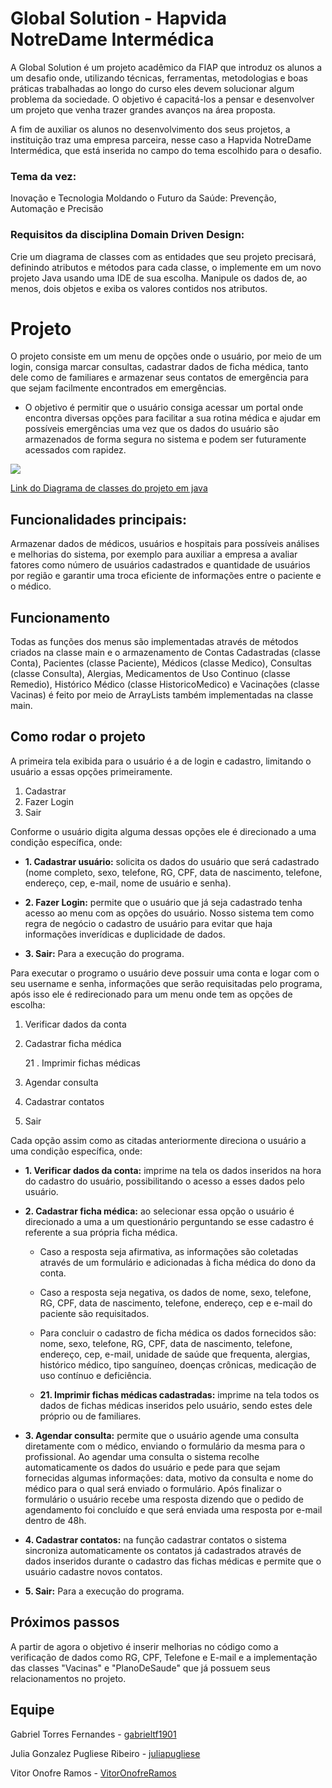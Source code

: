 # Global Solution - Hapvida NotreDame Intermédica
A Global Solution é um projeto acadêmico da FIAP que introduz os alunos a um desafio onde, utilizando técnicas, ferramentas, metodologias e boas práticas trabalhadas ao longo do curso eles devem solucionar algum problema da sociedade. O objetivo é capacitá-los a pensar e desenvolver um projeto que venha trazer grandes avanços na área proposta. 

A fim de auxiliar os alunos no desenvolvimento dos seus projetos, a instituição traz uma empresa parceira, nesse caso a Hapvida NotreDame Intermédica, que está inserida no campo do tema escolhido para o desafio.

### Tema da vez: 
Inovação e Tecnologia Moldando o Futuro da Saúde: Prevenção, Automação e Precisão

### Requisitos da disciplina Domain Driven Design:
Crie um diagrama de classes com as entidades que seu projeto precisará, definindo atributos e métodos para cada classe, o implemente em um novo projeto Java usando uma IDE de sua escolha. Manipule os dados de, ao menos, dois objetos e exiba os valores contidos nos atributos.

# Projeto 

O projeto consiste em um menu de opções onde o usuário, por meio de um login, consiga marcar consultas, cadastrar dados de ficha médica, tanto dele como de familiares e armazenar seus contatos de emergência para que sejam facilmente encontrados em emergências.

- O objetivo é permitir que o usuário consiga acessar um portal onde encontra diversas opções para facilitar a sua rotina médica e ajudar em possíveis emergências uma vez que os dados do usuário são armazenados de forma segura no sistema e podem ser futuramente acessados com rapidez.

<img src="https://github.com/juliapugliese/Global_Java/blob/main/Diagrama_Classes.svg"/>

[Link do Diagrama de classes do projeto em java](https://viewer.diagrams.net/?tags=%7B%7D&highlight=0000ff&edit=_blank&layers=1&nav=1&title=Diagrama_Classes.svg#R7Z1tc5u6EoB%2FjWd6P7jDu%2B2PiZO0PTfp7WnapufTHQUUmwYjB%2BQm6a8%2FAiNs0PqNgIiDZjrnBFkI0LNadlcr0TPHs6cPEZpPr4iHg56heU8986xnGLpma%2Bx%2FSclzVuKM9GXJJPK9rGxVcO3%2FwfzUrHThezguVKSEBNSfFwtdEobYpYUyFEXksVjtjgTFq87RBAsF1y4KxNIb36PTZenQGKzKP2J%2FMuVXZg%2B4%2FGWGeOXsSeIp8sjjWpF53jPHESF0%2BdfsaYyDpPd4v9x8er4JLu%2BdD3%2F9HT%2Bg76f%2F%2Ffb5R3%2FZ2MUhp%2BSPEOGQVm76o371a3T%2ByTgxzs8%2BWc%2FfLr5datkp2m8ULLL%2Byp6VPvMOjMgi9HDSiNYzTx%2BnPsXXc%2BQmvz4ymWFlUzoL2JHO%2FoxpRO7xmAQkYiUhCVm10z1vP3vM3zii%2BGkNXvY4HzCZYRo9syr8VzO7%2FUw2%2B84oK3hcI61lZdN1yiaviTLxmuStr7qQ%2FZH1Ityjf%2B7vLj7%2BsH79nH%2B5%2BPtR%2B3By%2B1cf6NExCSkSujV%2B9GcBSvvnjlW4zn5J%2BhgF%2FiRkf7usvzDrx9OkS3wm0ifZD5Qk3e5O%2FcC7RM9kkTxVTJF7z49OpyTy%2FyTXXYFBEc1Gp%2BEUalwnZ2aXjnDM6nzhqPS86BLFNKvjkiBA89i%2FTW84qTJD0cQPTwmlZMYbKkhNPnS0XEb4YExvLuuLCz8IuOx4%2BA4tAtqg%2BNiOXRQfW5Qe3YGkx7E2C092ua9Ml6Fwwroov55RElfd2vN6jFfhcihgYhEiik%2BTTo4Fkc0ftboU64IU90PW6Pd4gSKfsF965gn77zWN%2FHAiyDYDQNfkOMB3dKMUx0yXsDYu0zpn1qrka9YBSRFh594FqQRNfc%2FDYSphFFF0m4%2BaOfFDmvaQfcr%2BsX4ca%2B%2Ftns1uaMyO9dUx%2B5dUjygbmUwYkZ%2FKFWYS%2FohjWOK2DvXdEvdcBHko8CrK6eSmf%2FpzEdzce59i%2F3P045%2F%2F%2F3gAlFM%2FxuEUKaDVgNpGy0CBceqRkGSvnAzqF9b9yatEYd0T62AoD%2BuD9%2BfaObs9p7OzMb19urduRld92xa53qGZH%2FjsWeMM7NjonWiXPusJw0lflCvOzmTVPYr3Tt66ZskDDt6ytdsOD%2FzUWBSM7XVDagfZGWOUNMdRfktIn%2FV1Abcp4jYBtAG6xcEXEvvUJ0n70bJuCXlrVM097athQ1DFQexGbACnyvndf9To3JujRHUM3rIjgLzw3Sm6wh4jI3BUnl3bnp0%2BMAuelgl4doZtQRK0RRds9uzKgQhz%2BCo8O9BihEyL1LULfQ95%2BBotPHwR4YcFXjchu%2B0XOHsL4GZHb4O8NeQX2KLK6qMAs8HMmQrW4wn%2FudvG48GsAR9QMuuByJr6c3LNtNSCGY1kyVoN5ApwAU9QMtyhCNcjOHTROCJhan4oslXIQj6fZLQjEe0sNSldlEZw%2FHCxwruuqpeG54z1CFHqugavUC53B4jCThldZra7JEXLA%2BzCO%2Fp%2Fcxwhl%2BD4fOxHi%2BR1HSsBOFQA7LaNMweK2uI7P4neub7S6FXBDiVaYuAtiwpdgNf1KN7hrpS2pwnWVBRPF0erizyUdEK0FgbqbkDvcKS6RA0Mzq84YrwdYnqRT7kouvvTtdp2iPeYTMGhd5Ikl7Ejz0czEnrfpn7S4eyHJFaZdTc74pFVq6i1i1FQsS%2B3BTJjsohcvLvPKYommG4RYyN7UuwVcuBENFAcMsIBov7v9RO3xj2%2FJKK3HmMtxTx5u7yJ5VNmZ62ICg2ZWrEhXSs1tOwGoaG6AqK6aI5%2FLFvjKsLfe10Rfsd0ikIzACLuIyDiXjF3y7ZLQvo6crdggd6QvLV0HlEHs7e2j%2FsXpW9BMtbYi80EIkZTEs%2F9RFd0MchbE1gojUsqWAsICXmsG%2FMhq%2BBWhgslc8mFK9qjfZfM5kES6SV5OpcieyhZMG1LKlrdENAK%2BDoU8amLK5S4BXGtIeQD37IpYM3DAyXf4N3Sl3mgXhciBLUBblsn66JOzvMflLPXe93OnjUa7ed8DbeIzxvx9YBsLhct4g5OIm0f58ezRocHx5VNUSfWfVfqNGZSiElauUmRvXmUKVGBq1NRN9cHVkzQ%2BoqTNB4VNn79loQJiI9hA%2BKjc0%2FvDZsSQHAxCRsrS6I4zl%2BWBC418AQZh2Q2Zy9pNQ1QnSuY8C2TqyFGi5WF%2BGKsYKq3RAvREKftcgtxLeH3e8xzg1XsqQrmYdtamQ9WiekpSX4ItzZxcEsez1cFrBH2VD%2Bz89KDf5LTGKfs8Owpv1xy9Nx7ac7LVtO%2FjVwWZ1Q0C22r1MS%2BuSwW31aKR6q4vbcjl4XBRs9r1bKBtPGG7dKCQyubGV7J5bLFWg1EQ4yKtyq4dQug9noEMLcxjkYALW3rfQn19cPqm2ahfkMCvkfk7ZgFPHtXrqcVbks%2FbGMg2OWsQj4Vd3BWIZ915w0NmhkIlnPgQNC2DoRmBNsUHYZ0EwpKYkHAVZCq7SCVXhKpPrh9gQnYrPm86pvYmA4W5Q3JjSqaURzpL4pSQbLVXFKj6A%2F1KWaAks1DFdVqVKEYlVyqakerBrBCMSoIa1MxKlOMKMd%2B6CY7EfzJNrZKbQrtHR%2Bw2iLG0Wc0w50NUR1OGQpRNTV44eVxwM5lPBTJIXdiRVxNQPPZw9aIig6AWtr0Ss1%2F0yiZ%2F87e5v%2Bb2pcalGPA%2Bmf1uZXIffm3rZS2DvBXaffDe9yKKLvpyNXDU6bFDxsNwBomHM%2Bx6zNWydaCimw1svsa%2FY2RBRx0l%2FUBew2i%2BGSCQy%2BxDVdL1IRdi8ZZ5Q5tVVQPeXCPMqno95jy65AXXxNVaAeyhrx48I7F0AxKR3HEB2onfLu6YLatnYH1AiuFq7y73uvy7uxhybvLtz8pCJAtCpC%2B7ZNVb8S7A3ayVe5dYZC%2FzL8DxKo5vQTsXDvPv1Cide7TNDVxBf08qVw3bVu7yijfEFtUTA%2Fx8GQyBTLK0%2F1HVoaEct0rkYU9OKlogZDpjFD%2FdwcXgNQFFXTgpEIVQzICvq775RW4QjtDQ1ybcsyBDOuyZ74ymDSPuTcxP%2B6sx14Bs9O6ThYjMBsNYeWyt%2B2y558y5y67rgP6H%2FrMtDkwNkvQ23DZDWAaT7nshUH%2BIpcdEqvG9BLfuVnNydZEFHLW5RIF9h6M8ZOy%2FasShVx1uUQBhRtNlMKtAhP0zuXSBL7T587vFM5KOCG%2FXC5O0YFL42ifUez6y%2B91dXEn37r4Qv65XL7QpxY7u1alLqzQd5vkYgWmqvAM%2BYFiWtWVgb7aJJcpME2FQw9H2FXWb2WsZtsGkw1MZ7h4rgymagGHtg0mGzCY7lYf4MqxXqyXKbx74oUWksnFC376IF8luClbOPu929nCh%2FM2oWVmUnkDG00I%2BLo%2BL1mBK5RjCnFtal4S2HQhXw%2FKJ666mzNcAajVumJud6sj1ulTMiEhChrc74gro1f9GUWLz1%2BXY1gv%2FYwid6rr%2F4oiLFBiZOSYBWqrnOzcQKvFneSs0mR1WYPsK06Otr2durbPGhUvM3C23lW5erZ3TF2bZ8HrGsWX35uTbK6EdqrKNiW7lBXRN%2B2SvbOvbJf3YOsbZaVbk3Q7o2HxQpaxfXc4i6chbTihIQk3RYHeKYFFiV3VuSSpMZ4I9S9M6XMm8GhBSVHkJSjnrbK%2BU4YPk9cXy8ZQBmnR7NPevw8F%2FJnlvkZrZ65Z7pOleWAbDfLE5k5kIV6Kxcr94%2FlcIVnmuq2leGVFhwnMAR%2BF4LPA%2BZaMortlAcZ5WWnUt5JetKUUpTIl2xBjl3IpiZNGilKZkgFMyculJE4D6d1GZNlFGwNSd9AC5sYQDcSg4ZEgSmNPy5DhSGsQWdm3NwHdJxeZ6BMpZFuRGcO2kRkisqN5Xa1RaxKapRVVI7DxmtSX10CcHT2%2BYdYkMLsU7QIWZsgdZOJ85%2FHYhLJUozEoh18AbHLHmZhTfXzjrOHXWSkwpQOpI3KHmgplAO6XPSph0oyWh5boJR%2FJ0GrMyND3YCR3KB2tjyxL%2FZU%2Fq9S32lZ%2FQ9FpPh71JwubMypGo%2Fpmc%2BEodhgRQtfj9RGaT6%2BIh5Ma%2FwI%3D)


## Funcionalidades principais:

Armazenar dados de médicos, usuários e hospitais para possíveis análises e melhorias do sistema, por exemplo para auxiliar a empresa a avaliar fatores como número de usuários cadastrados e quantidade de usuários por região e garantir uma troca eficiente de informações entre o paciente e o médico.


## Funcionamento
Todas as funções dos menus são implementadas através de métodos criados na classe main e o armazenamento de Contas Cadastradas (classe Conta), Pacientes (classe Paciente), Médicos (classe Medico), Consultas (classe Consulta), Alergias, Medicamentos de Uso Continuo (classe Remedio), Histórico Médico (classe HistoricoMedico) e Vacinações (classe Vacinas) é feito por meio de ArrayLists também implementadas na classe main.


## Como rodar o projeto
A primeira tela exibida para o usuário é a de login e cadastro, limitando o usuário a essas opções primeiramente.
1. Cadastrar
2. Fazer Login
0. Sair

Conforme o usuário digita alguma dessas opções ele é direcionado a uma condição específica, onde: 

- **1. Cadastrar usuário:** solicita os dados do usuário que será cadastrado (nome completo, sexo, telefone, RG, CPF, data de nascimento, telefone, endereço, cep, e-mail, nome de usuário e senha).

- **2. Fazer Login:** permite que o usuário que já seja cadastrado tenha acesso ao menu com as opções do usuário. Nosso sistema tem como regra de negócio o cadastro de usuário para evitar que haja informações inverídicas e duplicidade de dados.

- **3. Sair:** Para a execução do programa.

Para executar o programo o usuário deve possuir uma conta e logar com o seu username e senha, informações que serão requisitadas pelo programa, após isso ele é redirecionado para um menu onde tem as opções de escolha: 

1. Verificar dados da conta 
	
2. Cadastrar ficha médica 
	
    21 . Imprimir fichas médicas 

3. Agendar consulta 

4. Cadastrar contatos 

0. Sair

Cada opção assim como as citadas anteriormente direciona o usuário a uma condição específica, onde: 

- **1. Verificar dados da conta:** imprime na tela os dados inseridos na hora do cadastro do usuário, possibilitando o acesso a esses dados pelo usuário. 


- **2. Cadastrar ficha médica:** ao selecionar essa opção o usuário é direcionado a uma a um questionário perguntando se esse cadastro é referente a sua própria ficha médica.
    - Caso a resposta seja afirmativa, as informações são coletadas através de um formulário e adicionadas à ficha médica do dono da conta. 
    - Caso a resposta seja negativa, os dados de nome, sexo, telefone, RG, CPF, data de nascimento, telefone, endereço, cep e e-mail do paciente são requisitados. 

    - Para concluir o cadastro de ficha médica os dados fornecidos são:  nome, sexo, telefone, RG, CPF, data de nascimento, telefone, endereço, cep, e-mail, unidade de saúde que frequenta, alergias, histórico médico, tipo sanguíneo, doenças crônicas, medicação de uso contínuo e deficiência.


    - **21. Imprimir fichas médicas cadastradas:** imprime na tela todos os dados de fichas médicas inseridos pelo usuário, sendo estes dele próprio ou de familiares. 

- **3. Agendar consulta:** permite que o usuário agende uma consulta diretamente com o médico, enviando o formulário da mesma para o profissional. Ao agendar uma consulta o sistema recolhe automaticamente os dados do usuário e pede para que sejam fornecidas algumas informações: data, motivo da consulta e nome do médico para o qual será enviado o formulário. Após finalizar o formulário o usuário recebe uma resposta dizendo que o pedido de agendamento foi concluído e que será enviada uma resposta por e-mail dentro de 48h.

- **4. Cadastrar contatos:** na função cadastrar contatos o sistema sincroniza automaticamente os contatos já cadastrados através de dados inseridos durante o cadastro das fichas médicas e permite que o usuário cadastre novos contatos.   

- **5. Sair:** Para a execução do programa.

## Próximos passos

A partir de agora o objetivo é inserir melhorias no código como a verificação de dados como RG, CPF, Telefone e E-mail e a implementação das classes "Vacinas" e "PlanoDeSaude" que já possuem seus relacionamentos no projeto.

## Equipe

Gabriel Torres Fernandes - [gabrieltf1901](https://github.com/gabrieltf1901)

Julia Gonzalez Pugliese Ribeiro - [juliapugliese](https://github.com/juliapugliese) 

Vitor Onofre Ramos - [VitorOnofreRamos](https://github.com/VitorOnofreRamos) 
